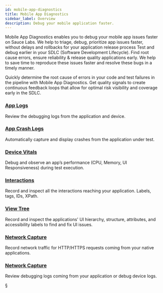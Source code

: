 ```yaml
---
id: mobile-app-diagnostics
title: Mobile App Diagnostics
sidebar_label: Overview
description: Debug your mobile application faster. 
---
```


Mobile App Diagnostics enables you to debug your mobile app issues faster on Sauce Labs. We help to triage, debug, prioritize app issues faster, without delays and rollbacks for your application release process
Test and debug earlier in your SDLC (Software Development Lifecycle). Find root cause errors, ensure reliability & release quality applications early. 
We help to save time to reproduce these issues faster and resolve these bugs in a timely manner. 

Quickly determine the root cause 
of errors in your code and test failures in the pipeline with Mobile App Diagnostics.
Get quality signals to create continuous feedback loops that allow for optimal risk visibility and coverage early in the SDLC.



<div className="box-wrapper" markdown="1">
<div className="box box1 card">
  <div className="container">
  <h3><a href="/mobile-apps/features/mobile-app-diagnostics/app-logs/">App Logs</a></h3>
  <p>Review the debugging logs from the application and device.</p>
  </div>
</div>
<div className="box-wrapper" markdown="1">
<div className="box box1 card">
  <div className="container">
  <h3><a href="/mobile-apps/features/mobile-app-diagnostics/app-crash-logs/">App Crash Logs</a></h3>
  <p>Automatically capture and display crashes from the application under test.</p>
  </div>
</div>
<div className="box-wrapper" markdown="1">
<div className="box box1 card">
  <div className="container">
  <h3><a href="/mobile-apps/features/mobile-app-diagnostics/device-vitals/">Device Vitals</a></h3>
  <p>Debug and observe an app’s performance (CPU, Memory, UI Responsiveness) during test execution.</p>
  </div>
</div>
<div className="box-wrapper" markdown="1">
<div className="box box1 card">
  <div className="container">
  <h3><a href="/mobile-apps/features/mobile-app-diagnostics/interactions/">Interactions</a></h3>
  <p>Record and inspect all the interactions reaching your application. Labels, tags, IDs, XPath. </p>
  </div>
</div>
<div className="box-wrapper" markdown="1">
<div className="box box1 card">
  <div className="container">
  <h3><a href="/mobile-apps/features/mobile-app-diagnostics/view-tree/">View Tree</a></h3>
  <p>Record and inspect the applications' UI hierarchy, structure, attributes, and accessibility labels to find and fix UI issues.</p>
  </div>
</div>
<div className="box-wrapper" markdown="1">
<div className="box box1 card">
  <div className="container">
  <h3><a href="/mobile-apps/features/network-capture/">Network Capture</a></h3>
  <p>Record network traffic for HTTP/HTTPS requests coming from your native applications.</p>
  </div>
</div>
<div className="box-wrapper" markdown="1">
<div className="box box1 card">
  <div className="container">
  <h3><a href="/mobile-apps/features/network-capture/">Network Capture</a></h3>
  <p>Review debugging logs coming from your application or debug device logs.</p>
  </div>
</div>
  
§
